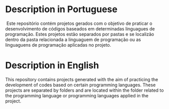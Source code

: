 # Description in Portuguese

&nbsp;Este repositório contém projetos gerados com o objetivo de praticar o desenvolvimento de códigos baseados em determinadas linguagues de programação. Estes projetos estão separados por pastas e se localizão dentro da pasta relacionada a linguaguem de programação ou as linguaguens de programação aplicadas no projeto.

# Description in English

  This repository contains projects generated with the aim of practicing the development of codes based on certain programming languages. These projects are separated by folders and are located within the folder related to the programming language or programming languages applied in the project.

